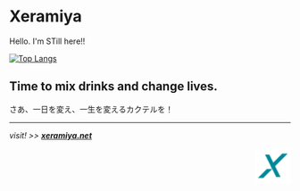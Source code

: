 # Xeramiya

Hello.
I'm STill here!!

[![Top Langs](https://github-readme-stats.vercel.app/api/top-langs/?username=xeramiya&layout=compact&show_icons=true&theme=radical&hide_border=true&count_private=true)](https://github.com/xeramiya)

## Time to mix drinks and change lives.

さあ、一日を変え、一生を変えるカクテルを！

---

_visit! >> **[xeramiya.net](https://www.xeramiya.net)**_

<div align="right">
<a href="https://xeramiya.net">
<img src="./assets/xeramiya.svg" alt="Xeramiya Logo" width="64px" />
</a>
</div>
